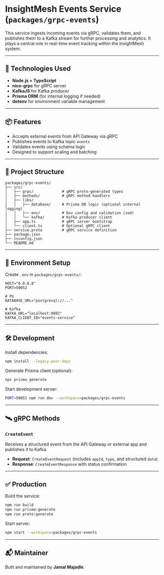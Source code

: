 # InsightMesh Events Service (`packages/grpc-events`)

This service ingests incoming events via gRPC, validates them, and publishes them to a Kafka stream for further processing and analytics. It plays a central role in real-time event tracking within the InsightMesh system.

---

## 🚀 Technologies Used

* **Node.js + TypeScript**
* **nice-grpc** for gRPC server
* **KafkaJS** for Kafka producer
* **Prisma ORM** (for internal logging if needed)
* **dotenv** for environment variable management

---

## 📦 Features

* Accepts external events from API Gateway via gRPC
* Publishes events to Kafka topic `events`
* Validates events using schema logic
* Designed to support scaling and batching

---

## 📁 Project Structure

```
packages/grpc-events/
├── src/
│   ├── grpc/             # gRPC proto-generated types
│   ├── methods/          # gRPC method handlers
│   ├── libs/
│   │   ├── database/     # Prisma DB logic (optional internal logging)
│   │   ├── env/          # Env config and validation (zod)
│   │   └── kafka/        # Kafka producer client
│   ├── app.ts            # gRPC server bootstrap
│   └── client.ts         # Optional gRPC client
├── service.proto         # gRPC service definition
├── package.json
├── tsconfig.json
└── README.md
```

---

## 📁 Environment Setup

Create `.env` in `packages/grpc-events/`:

```env
HOST="0.0.0.0"
PORT=50052

# PG
DATABASE_URL="postgresql://..."

# Kafka
KAFKA_URL="localhost:9092"
KAFKA_CLIENT_ID="events-service"

```

---

## 🛠 Development

Install dependencies:

```bash
npm install --legacy-peer-deps
```

Generate Prisma client (optional):

```bash
npx prisma generate
```

Start development server:

```bash
PORT=50052 npm run dev --workspace=packages/grpc-events
```

---

## 🛰 gRPC Methods

### `CreateEvent`

Receives a structured event from the API Gateway or external app and publishes it to Kafka.

* **Request**: `CreateEventRequest` (includes `appId`, `type`, and structured `data`)
* **Response**: `CreateEventResponse` with status confirmation

---

## ✅ Production

Build the service:

```bash
npm run build
npm run prisma:generate
npm run proto:generate
```

Start server:

```bash
npm start --workspace=packages/grpc-events
```

---

## 📬 Maintainer

Built and maintained by **Jamal Majadle**.
